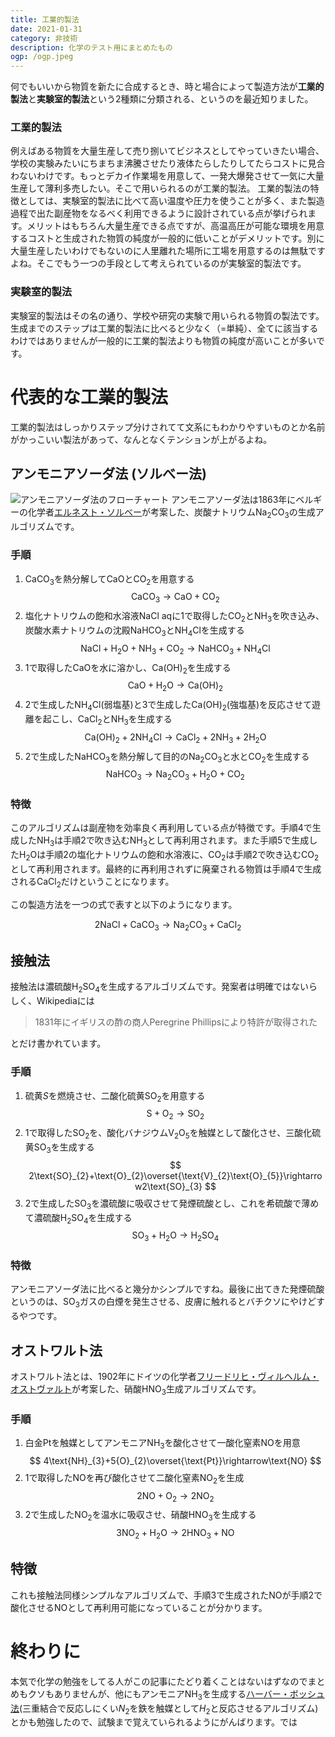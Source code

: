 ```yaml
---
title: 工業的製法
date: 2021-01-31
category: 非技術
description: 化学のテスト用にまとめたもの
ogp: /ogp.jpeg
---
```


何でもいいから物質を新たに合成するとき、時と場合によって製造方法が**工業的製法**と**実験室的製法**という2種類に分類される、というのを最近知りました。

### 工業的製法
例えばある物質を大量生産して売り捌いてビジネスとしてやっていきたい場合、学校の実験みたいにちまちま沸騰させたり液体たらしたりしてたらコストに見合わないわけです。もっとデカイ作業場を用意して、一発大爆発させて一気に大量生産して薄利多売したい。そこで用いられるのが工業的製法。
工業的製法の特徴としては、実験室的製法に比べて高い温度や圧力を使うことが多く、また製造過程で出た副産物をなるべく利用できるように設計されている点が挙げられます。メリットはもちろん大量生産できる点ですが、高温高圧が可能な環境を用意するコストと生成された物質の純度が一般的に低いことがデメリットです。別に大量生産したいわけでもないのに人里離れた場所に工場を用意するのは無駄ですよね。そこでもう一つの手段として考えられているのが実験室的製法です。

### 実験室的製法
実験室的製法はその名の通り、学校や研究の実験で用いられる物質の製法です。生成までのステップは工業的製法に比べると少なく（=単純）、全てに該当するわけではありませんが一般的に工業的製法よりも物質の純度が高いことが多いです。

# 代表的な工業的製法
工業的製法はしっかりステップ分けされてて文系にもわかりやすいものとか名前がかっこいい製法があって、なんとなくテンションが上がるよね。

## アンモニアソーダ法 (ソルべー法)
![アンモニアソーダ法のフローチャート](https://user-images.githubusercontent.com/51294895/106385384-6a915e00-6413-11eb-99ba-378ee91a4b43.png)
アンモニアソーダ法は1863年にベルギーの化学者[エルネスト・ソルべー](https://artsandculture.google.com/exhibit/QQ8X_Kko)が考案した、炭酸ナトリウム$\text{Na}_{2}\text{CO}_{3}$の生成アルゴリズムです。
### 手順
1. $\text{CaCO}_{3}$を熱分解して$\text{CaO}$と$\text{CO}_{2}$を用意する
$$
\text{CaCO}_{3}\rightarrow\text{CaO}+\text{CO}_{2}
$$
2. 塩化ナトリウムの飽和水溶液$\text{NaCl aq}$に1で取得した$\text{CO}_{2}$と$\text{NH}_{3}$を吹き込み、炭酸水素ナトリウムの沈殿$\text{NaHCO}_{3}$と$\text{NH}_{4}\text{Cl}$を生成する
$$
\text{NaCl} + \text{H}_{2}\text{O} + \text{NH}_{3} + \text{CO}_{2}\rightarrow\text{NaHCO}_{3} + \text{NH}_{4}\text{Cl}
$$
3. 1で取得した$\text{CaO}$を水に溶かし、$\text{Ca(OH)}_{2}$を生成する
$$
\text{CaO}+\text{H}_{2}\text{O}\rightarrow\text{Ca(OH)}_{2}
$$
4. 2で生成した$\text{NH}_{4}\text{Cl}$(弱塩基)と3で生成した$\text{Ca(OH)}_{2}$(強塩基)を反応させて遊離を起こし、$\text{CaCl}_{2}$と$\text{NH}_{3}$を生成する
$$
\text{Ca(OH)}_{2} + 2\text{NH}_{4}\text{Cl}\rightarrow\text{CaCl}_{2} + 2\text{NH}_{3} + 2\text{H}_{2}\text{O}
$$
5. 2で生成した$\text{NaHCO}_{3}$を熱分解して目的の$\text{Na}_{2}\text{CO}_{3}$と水と$\text{CO}_{2}$を生成する
$$
\text{NaHCO}_{3}\rightarrow\text{Na}_{2}\text{CO}_{3}+\text{H}_{2}\text{O}+\text{CO}_{2}
$$

### 特徴
このアルゴリズムは副産物を効率良く再利用している点が特徴です。手順4で生成した$\text{NH}_{3}$は手順2で吹き込む$\text{NH}_{3}$として再利用されます。また手順5で生成した$\text{H}_{2}\text{O}$は手順2の塩化ナトリウムの飽和水溶液に、$\text{CO}_{2}$は手順2で吹き込む$\text{CO}_{2}$として再利用されます。最終的に再利用されずに廃棄される物質は手順4で生成される$\text{CaCl}_{2}$だけということになります。

この製造方法を一つの式で表すと以下のようになります。

$$
2\text{NaCl} + \text{CaCO}_{3}\rightarrow\text{Na}_{2}\text{CO}_{3} + \text{CaCl}_{2}
$$

## 接触法
接触法は濃硫酸$\text{H}_{2}\text{SO}_{4}$を生成するアルゴリズムです。発案者は明確ではないらしく、Wikipediaには
> 1831年にイギリスの酢の商人Peregrine Phillipsにより特許が取得された

とだけ書かれています。
### 手順
1. 硫黄$S$を燃焼させ、二酸化硫黄$\text{SO}_{2}$を用意する
$$
\text{S}+\text{O}_{2}\rightarrow\text{SO}_{2}
$$
2. 1で取得した$\text{SO}_{2}$を、酸化バナジウム$\text{V}_{2}\text{O}_{5}$を触媒として酸化させ、三酸化硫黄$\text{SO}_{3}$を生成する
$$
2\text{SO}_{2}+\text{O}_{2}\overset{\text{V}_{2}\text{O}_{5}}\rightarrow2\text{SO}_{3}
$$
3. 2で生成した$\text{SO}_{3}$を濃硫酸に吸収させて発煙硫酸とし、これを希硫酸で薄めて濃硫酸$\text{H}_{2}\text{SO}_{4}$を生成する
$$
\text{SO}_{3}+\text{H}_{2}\text{O}\rightarrow\text{H}_{2}\text{SO}_{4}
$$

### 特徴
アンモニアソーダ法に比べると幾分かシンプルですね。最後に出てきた発煙硫酸というのは、$\text{SO}_{3}$ガスの白煙を発生させる、皮膚に触れるとバチクソにやけどするやつです。

## オストワルト法
オストワルト法とは、1902年にドイツの化学者[フリードリヒ・ヴィルヘルム・オストヴァルト](https://artsandculture.google.com/entity/wilhelm-ostwald/m0872h)が考案した、硝酸$\text{HNO}_{3}$生成アルゴリズムです。
### 手順
1. 白金$\text{Pt}$を触媒としてアンモニア$\text{NH}_{3}$を酸化させて一酸化窒素$\text{NO}$を用意
$$
4\text{NH}_{3}+5{O}_{2}\overset{\text{Pt}}\rightarrow\text{NO}
$$
2. 1で取得した$\text{NO}$を再び酸化させて二酸化窒素$\text{NO}_{2}$を生成
$$
2\text{NO}+\text{O}_{2}\rightarrow2\text{NO}_{2}
$$
3. 2で生成した$\text{NO}_{2}$を温水に吸収させ、硝酸$\text{HNO}_{3}$を生成する
$$
3\text{NO}_{2}+\text{H}_{2}\text{O}\rightarrow2\text{HNO}_{3}+\text{NO}
$$

## 特徴
これも接触法同様シンプルなアルゴリズムで、手順3で生成された$\text{NO}$が手順2で酸化させる$\text{NO}$として再利用可能になっていることが分かります。

# 終わりに
本気で化学の勉強をしてる人がこの記事にたどり着くことはないはずなのでまとめもクソもありませんが、他にもアンモニア$\text{NH}_{3}$を生成する[ハーバー・ボッシュ法](http://www.mech.nias.ac.jp/biomass/Haber1.htm)(三重結合で反応しにくい$N_{2}$を鉄を触媒として$H_{2}$と反応させるアルゴリズム)とかも勉強したので、試験まで覚えていられるようにがんばります。では
